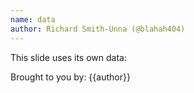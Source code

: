 ```yaml
---
name: data
author: Richard Smith-Unna (@blahah404)
---
```

This slide uses its own data:

Brought to you by:
{{author}}
